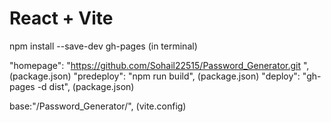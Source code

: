 # React + Vite


npm install --save-dev gh-pages (in terminal)

"homepage": "https://github.com/Sohail22515/Password_Generator.git ", (package.json)
"predeploy": "npm run build",  (package.json)
"deploy": "gh-pages -d dist",  (package.json)


base:"/Password_Generator/", (vite.config)
